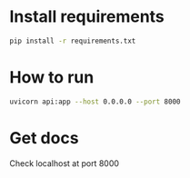 # Install requirements
```bash
pip install -r requirements.txt
```

# How to run
```bash
uvicorn api:app --host 0.0.0.0 --port 8000
```

# Get docs
Check localhost at port 8000
